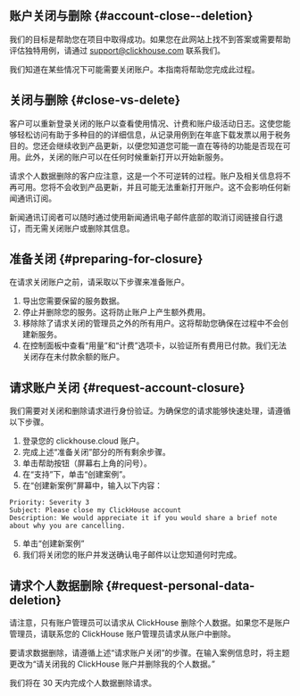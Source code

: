 ## 账户关闭与删除 {#account-close--deletion}
我们的目标是帮助您在项目中取得成功。如果您在此网站上找不到答案或需要帮助评估独特用例，请通过 [support@clickhouse.com](mailto:support@clickhouse.com) 联系我们。

我们知道在某些情况下可能需要关闭账户。本指南将帮助您完成此过程。

## 关闭与删除 {#close-vs-delete}
客户可以重新登录关闭的账户以查看使用情况、计费和账户级活动日志。这使您能够轻松访问有助于多种目的的详细信息，从记录用例到在年底下载发票以用于税务目的。您还会继续收到产品更新，以便您知道您可能一直在等待的功能是否现在可用。此外，关闭的账户可以在任何时候重新打开以开始新服务。

请求个人数据删除的客户应注意，这是一个不可逆转的过程。账户及相关信息将不再可用。您将不会收到产品更新，并且可能无法重新打开账户。这不会影响任何新闻通讯订阅。

新闻通讯订阅者可以随时通过使用新闻通讯电子邮件底部的取消订阅链接自行退订，而无需关闭账户或删除其信息。

## 准备关闭 {#preparing-for-closure}

在请求关闭账户之前，请采取以下步骤来准备账户。
1. 导出您需要保留的服务数据。
2. 停止并删除您的服务。这将防止账户上产生额外费用。
3. 移除除了请求关闭的管理员之外的所有用户。这将帮助您确保在过程中不会创建新服务。
4. 在控制面板中查看“用量”和“计费”选项卡，以验证所有费用已付款。我们无法关闭存在未付款余额的账户。

## 请求账户关闭 {#request-account-closure}

我们需要对关闭和删除请求进行身份验证。为确保您的请求能够快速处理，请遵循以下步骤。
1. 登录您的 clickhouse.cloud 账户。
2. 完成上述“准备关闭”部分的所有剩余步骤。
3. 单击帮助按钮（屏幕右上角的问号）。
4. 在“支持”下，单击“创建案例”。
5. 在“创建新案例”屏幕中，输入以下内容：

```text
Priority: Severity 3
Subject: Please close my ClickHouse account
Description: We would appreciate it if you would share a brief note about why you are cancelling.
```

5. 单击“创建新案例”
6. 我们将关闭您的账户并发送确认电子邮件以让您知道何时完成。

## 请求个人数据删除 {#request-personal-data-deletion}
请注意，只有账户管理员可以请求从 ClickHouse 删除个人数据。如果您不是账户管理员，请联系您的 ClickHouse 账户管理员请求从账户中删除。

要请求数据删除，请遵循上述“请求账户关闭”的步骤。在输入案例信息时，将主题更改为“请关闭我的 ClickHouse 账户并删除我的个人数据。”

我们将在 30 天内完成个人数据删除请求。
